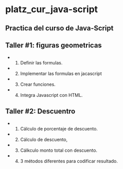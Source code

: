 # platz_cur_java-script

## Practica del curso de Java-Script

## Taller #1: figuras geometricas

- 1. Definir las formulas.
- 2. Implementar las formulas en jacascript
- 3. Crear funciones.
- 4. Integra Javascript con HTML.

## Taller #2: Descuentro

- 1. Cálculo de porcentaje de descuento.
- 2. Cálculo de descuento,
- 3. Cálkculo monto total con descuento.
- 4. 3 métodos diferentes para codificar resultado.
